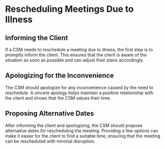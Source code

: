 # Rescheduling Meetings Due to Illness

## Informing the Client

If a CSM needs to reschedule a meeting due to illness, the first step is to promptly inform the client. This ensures that the client is aware of the situation as soon as possible and can adjust their plans accordingly.

## Apologizing for the Inconvenience

The CSM should apologize for any inconvenience caused by the need to reschedule. A sincere apology helps maintain a positive relationship with the client and shows that the CSM values their time.

## Proposing Alternative Dates

After informing the client and apologizing, the CSM should propose alternative dates for rescheduling the meeting. Providing a few options can make it easier for the client to find a suitable time, ensuring that the meeting can be rescheduled with minimal disruption.